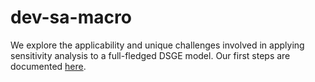 # dev-sa-macro

We explore the applicability and unique challenges involved in applying sensitivity analysis to a full-fledged DSGE model. Our first steps are documented [here](https://nbviewer.jupyter.org/github/peisenha/dev-sa-macro/blob/master/explorations.ipynb).
